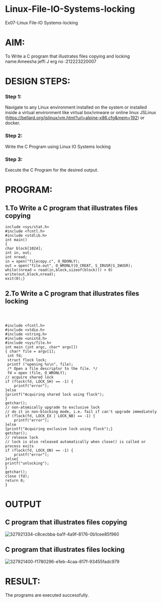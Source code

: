 # Linux-File-IO-Systems-locking
Ex07-Linux File-IO Systems-locking
# AIM:
To Write a C program that illustrates files copying and locking
name:Ameesha jeffi J 
erg no :212223220007

# DESIGN STEPS:

### Step 1:

Navigate to any Linux environment installed on the system or installed inside a virtual environment like virtual box/vmware or online linux JSLinux (https://bellard.org/jslinux/vm.html?url=alpine-x86.cfg&mem=192) or docker.

### Step 2:

Write the C Program using Linux IO Systems locking

### Step 3:

Execute the C Program for the desired output. 

# PROGRAM:

## 1.To Write a C program that illustrates files copying 

```
include <sys/stat.h>
#include <fcntl.h>
#include <stdlib.h>
int main()
{
char block[1024];
int in, out;
int nread;
in = open("filecopy.c", O_RDONLY);
out = open("file.out", O_WRONLY|O_CREAT, S_IRUSR|S_IWUSR);
while((nread = read(in,block,sizeof(block))) > 0)
write(out,block,nread);
exit(0);}
```
## 2.To Write a C program that illustrates files locking

```



#include <fcntl.h>
#include <stdio.h>
#include <string.h>
#include <unistd.h>
#include <sys/file.h>
int main (int argc, char* argv[])
{ char* file = argv[1];
 int fd;
 struct flock lock;
 printf ("opening %s\n", file);
 /* Open a file descriptor to the file. */
 fd = open (file, O_WRONLY);
// acquire shared lock
if (flock(fd, LOCK_SH) == -1) {
    printf("error");
}else
{printf("Acquiring shared lock using flock");
}
getchar();
// non-atomically upgrade to exclusive lock
// do it in non-blocking mode, i.e. fail if can't upgrade immediately
if (flock(fd, LOCK_EX | LOCK_NB) == -1) {
    printf("error");
}else
{printf("Acquiring exclusive lock using flock");}
getchar();
// release lock
// lock is also released automatically when close() is called or process exits
if (flock(fd, LOCK_UN) == -1) {
    printf("error");
}else{
printf("unlocking");
}
getchar();
close (fd);
return 0;
}
```


# OUTPUT

## C program that illustrates files copying

![327921334-c8cecbba-ba1f-4a9f-8176-0b1cee85f960](https://github.com/ameeshajeffi/Linux-File-IO-Systems-locking/assets/150773598/184649d2-de19-411a-a3e7-008e5b4903a9)


## C program that illustrates files locking

![327921400-f1780296-e1eb-4caa-817f-93455fadc979](https://github.com/ameeshajeffi/Linux-File-IO-Systems-locking/assets/150773598/a0718084-5b9a-4139-b778-fc9d168d8a9b)

# RESULT:
The programs are executed successfully.
